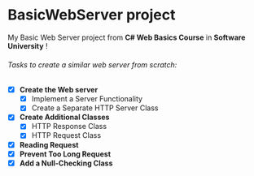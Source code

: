 # BasicWebServer project

My Basic Web Server project from **C# Web Basics Course** in **Software University** ! 



###### Tasks to create a similar web server from scratch:

- [x] **Create the Web server**
	- [x] Implement a Server Functionality
	- [x] Create a Separate HTTP Server Class
- [x] **Create Additional Classes**
	- [x] HTTP Response Class 
	- [x] HTTP Request Class 
-[x] **Reading Request**
-[x] **Prevent Too Long Request**
-[x] **Add a Null-Checking Class**